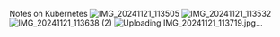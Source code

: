 Notes on Kubernetes
![IMG_20241121_113505](https://github.com/user-attachments/assets/bd7c4843-4d6f-4042-a888-698b340d0c17)
![IMG_20241121_113532](https://github.com/user-attachments/assets/6efa3f40-6437-47a7-861c-df20f4834796)
![IMG_20241121_113638 (2)](https://github.com/user-attachments/assets/c4a4c9c0-ed41-4dd5-9325-81806c80653e)
![Uploading IMG_20241121_113719.jpg…]()

